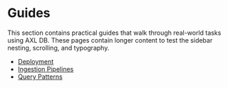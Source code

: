 # Guides

This section contains practical guides that walk through real-world tasks using AXL DB. These pages contain longer content to test the sidebar nesting, scrolling, and typography.

- [Deployment](./deployment.html)
- [Ingestion Pipelines](./ingestion.html)
- [Query Patterns](./queries.html)
